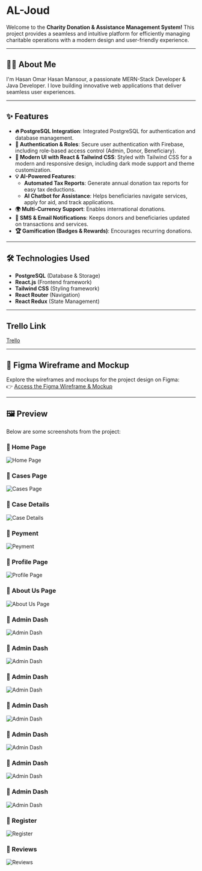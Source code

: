 # **AL-Joud**  
Welcome to the **Charity Donation & Assistance Management System!** This project provides a seamless and intuitive platform for efficiently managing charitable operations with a modern design and user-friendly experience.  

---

## 👨‍💻 About Me  
I'm Hasan Omar Hasan Mansour, a passionate MERN-Stack Developer & Java Developer. I love building innovative web applications that deliver seamless user experiences.

---

## **✨ Features**  

- **🔥 PostgreSQL Integration**: Integrated PostgreSQL for authentication and database management.  
- **🔐 Authentication & Roles**: Secure user authentication with Firebase, including role-based access control (Admin, Donor, Beneficiary).  
- **🎨 Modern UI with React & Tailwind CSS**: Styled with Tailwind CSS for a modern and responsive design, including dark mode support and theme customization.  
- **💡 AI-Powered Features**:  
  - **Automated Tax Reports**: Generate annual donation tax reports for easy tax deductions.  
  - **AI Chatbot for Assistance**: Helps beneficiaries navigate services, apply for aid, and track applications.  
- **🌍 Multi-Currency Support**: Enables international donations.  
- **📩 SMS & Email Notifications**: Keeps donors and beneficiaries updated on transactions and services.  
- **🏆 Gamification (Badges & Rewards)**: Encourages recurring donations.  

---

## **🛠️ Technologies Used**  

- **PostgreSQL** (Database & Storage)  
- **React.js** (Frontend framework)  
- **Tailwind CSS** (Styling framework)  
- **React Router** (Navigation)  
- **React Redux** (State Management)  

---

## Trello Link 
[Trello](https://trello.com/b/ETcHSJ5J/donors-project)

---

## 🎨 Figma Wireframe and Mockup  
Explore the wireframes and mockups for the project design on Figma:  
👉 [Access the Figma Wireframe & Mockup](https://www.figma.com/design/6U2elgFigZtElqYJVTAyX3/donors-project?node-id=0-1&t=xWN6CBloyFYa7WVx-1)

---

## 🖼️ Preview  
Below are some screenshots from the project:

### 📸 Home Page  
![Home Page](https://drive.google.com/uc?export=view&id=1Bgy_q7N2IPg8gDMoBs7uCUQa3GSp-Z31)

### 📸 Cases Page  
![Cases Page](https://drive.google.com/uc?export=view&id=1b7Eg1IMOFAYdutRizJHBLrSpxiteR32l)

### 📸 Case Details  
![Case Details](https://drive.google.com/uc?export=view&id=1FFFYIyVPYWrCsDuvEpv9Pl-z4CCLIju9)

### 📸 Peyment  
![Peyment](https://drive.google.com/uc?export=view&id=1a6khoO6alHKpmAmKVTLkkLWRnBadiDmp)

### 📸 Profile Page  
![Profile Page](https://drive.google.com/uc?export=view&id=1WQ9rFX3X2dB2zmTgQNi4niRdWT0vtkKR)

### 📸 About Us Page  
![About Us Page](https://drive.google.com/uc?export=view&id=1spQanBq2SgD4vsfwpbgMEig86DUlI9Gz)

### 📸 Admin Dash   
![Admin Dash](https://drive.google.com/uc?export=view&id=1lkyOAZXDlTvzJi01lnwv9eAMZWjCBK8M)

### 📸 Admin Dash  
![Admin Dash](https://drive.google.com/uc?export=view&id=1UMRAQ7PLFimU6t6GWU3hAlT3i6WF2yz_)

### 📸 Admin Dash
![Admin Dash](https://drive.google.com/uc?export=view&id=1QsP6mZySzm26A2s0hMLC78YD6XQIH)

### 📸 Admin Dash  
![Admin Dash](https://drive.google.com/uc?export=view&id=1KdKVnPVOdsr-cRigVKNPkRyhi2W6mlWD)

### 📸 Admin Dash 
![Admin Dash](https://drive.google.com/uc?export=view&id=1nxLaio7WVKwZFgabmwTHOanLENRexMeh)

### 📸 Admin Dash 
![Admin Dash](https://drive.google.com/uc?export=view&id=1YQPEzTIKhIeb2r_3Gbx-Zx9jvmI84tba)

### 📸 Admin Dash  
![Admin Dash](https://drive.google.com/uc?export=view&id=1bomNuATqwbyBb0ayWCDHhfhJrv3BpckS)

### 📸 Register 
![Register](https://drive.google.com/uc?export=view&id=100MZ9uDRVX1d4rM4qu7ufVYxC7BN2DED)

### 📸 Reviews  
![Reviews](https://drive.google.com/uc?export=view&id=1ipzC8zb_ZxSvIC0sxVR8v0DUHAAeDmSu)
